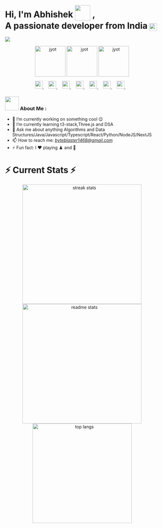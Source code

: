 # Hi, I'm Abhishek <img style="vertical-align: -30%" src="https://media.giphy.com/media/KGMzZvWa5su2O5LCVR/giphy.gif" width="50" height="50"> , <br> A passionate developer from India <img style="vertical-align: bottom" src="https://static.vecteezy.com/system/resources/previews/011/571/519/original/circle-flag-of-india-free-png.png" width="25">

[![](https://visitcount.itsvg.in/api?id=abhishekbr&label=Profile%20Views&color=10&icon=5&pretty=false)](https://visitcount.itsvg.in)

<p align="center">
  <a href="https://leetcode.com/Abhishek__B_R/" target="_blank"><img align="center" src="https://leetcode.com/static/images/badges/2024/gif/2024-09.gif" alt="jyot" height="100" width="100" /></a>
  <a href="https://leetcode.com/Abhishek__B_R/" target="_blank"><img align="center" src="https://assets.leetcode.com/static_assets/marketing/2024-50.gif" alt="jyot" height="100" width="100" /></a>
  <a href="https://leetcode.com/Abhishek__B_R/" target="_blank"><img align="center" src="https://leetcode.com/static/images/badges/2025/gif/2025-02.gif" alt="jyot" height="100" width="100" /></a>
</p>

<p align="center">
  <a href="https://www.linkedin.com/in/">
    <img src="https://www.vectorlogo.zone/logos/linkedin/linkedin-tile.svg" width="25px">
  </a> &nbsp;&nbsp;&nbsp;
  <a href="https://github.com/Abhishek-B-R">
    <img src="https://www.vectorlogo.zone/logos/github/github-tile.svg" width="25px">
  </a>&nbsp;&nbsp;&nbsp;
  <a href="https://www.instagram.com/abhi__br/">
    <img src="https://www.vectorlogo.zone/logos/instagram/instagram-icon.svg" width="25px">
  </a>&nbsp;&nbsp;&nbsp;
  <a href="https://x.com/AbhiCodes01">
    <img src="https://img.freepik.com/premium-vector/new-twitter-x-logo-vector-twitter-x-sign-vector_952796-6.jpg" width="25px">
  </a>&nbsp;&nbsp;&nbsp;
  <a href="https://dev.to/abhishek_br_b4b1f4db3f18">
    <img src="https://www.vectorlogo.zone/logos/devto/devto-icon.svg" width="25px">
  </a>&nbsp;&nbsp;&nbsp;
  <a href="mailto:byteblaster1468@gmail.com">
    <img src="https://www.vectorlogo.zone/logos/gmail/gmail-icon.svg" width="25px">
  </a>&nbsp;&nbsp;&nbsp;
  <a href="https://discord.com/channels/@abhishekbr01">
    <img src="https://www.vectorlogo.zone/logos/discord/discord-tile.svg" width="25px">
  </a>&nbsp;&nbsp;&nbsp;
</p>

### <img src="https://user-images.githubusercontent.com/52351749/127751174-7b5a530a-1b9f-4d0c-acd3-1aeac7dab558.gif" width="45px"> About Me : 

- 🔭 I’m currently working on something cool 😉
- 🌱 I’m currently learning t3-stack,Three.js and DSA
- 💬 Ask me about anything Algorithms and Data Structures/Java/Javascript/Typescript/React/Python/NodeJS/NextJS
- 📫 How to reach me: *byteblaster1468@gmail.com*
- ⚡ Fun fact: I ❤️ playing ♟️ and 🏐

# ⚡ Current Stats ⚡
<div align=center>
  <img width=390 src="https://streak-stats.demolab.com/?user=Abhishek-B-R&count_private=true&theme=react&border_radius=10" alt="streak stats"/>
  <img width=390 src="https://github-readme-stats.vercel.app/api?username=Abhishek-B-R&show_icons=true&theme=react&rank_icon=github&border_radius=10" alt="readme stats" />
  <img width=325 align="center" src="https://github-readme-stats.vercel.app/api/top-langs/?username=Abhishek-B-R&hide=HTML&langs_count=8&layout=compact&theme=react&border_radius=10&size_weight=0.5&count_weight=0.5&exclude_repo=github-readme-stats" alt="top langs" />
</div>

<!---# Languages and Tools
<p align="center">
      <img src="https://user-images.githubusercontent.com/52351749/127752469-1265145c-d445-41de-b1ca-25114ebd9df6.png" alt="javascript" width="55" height="55"/>
      <img src="https://www.vectorlogo.zone/logos/java/java-icon.svg" alt="java" width="65" height="65"/> 
      <img src="https://www.vectorlogo.zone/logos/python/python-icon.svg" alt="python" width="55" height="55"/>
      <img src="https://www.vectorlogo.zone/logos/typescriptlang/typescriptlang-icon.svg" alt="typescript" width="55" height="55"/>
      <img src="https://www.vectorlogo.zone/logos/reactjs/reactjs-icon.svg" alt="react" width="55" height="55"/>
      <img src="https://www.vectorlogo.zone/logos/tailwindcss/tailwindcss-icon.svg" alt="tailwind css" width="55" height="55"/>
      <img src="https://user-images.githubusercontent.com/52351749/127752433-8c8cc395-62d0-4713-b1ee-7c6c622ab95b.png" alt="c" width="55" height="55"/> 
      <img src="https://www.vectorlogo.zone/logos/isocpp/isocpp-icon.svg" alt="c++" width="55" height="55"/>
      <img src="https://www.vectorlogo.zone/logos/git-scm/git-scm-icon.svg" alt="GIT" width="55" height="55"/> 
      <img src="https://www.vectorlogo.zone/logos/nodejs/nodejs-icon.svg" alt="node js" width="55" height="55"/>
      <img src="https://www.vectorlogo.zone/logos/mysql/mysql-ar21.svg" alt="mysql" width="110" height="75"/> 
      <img src="https://www.vectorlogo.zone/logos/ubuntu/ubuntu-icon.svg" alt="ubuntu" width="55" height="55"/>
      <img src="https://www.vectorlogo.zone/logos/linux/linux-icon.svg" alt="linux" width="55" height="55"/> 
      <img src="https://www.vectorlogo.zone/logos/arduino/arduino-icon.svg" alt="arduino" width="55" height="55"/> 
</p>--->
